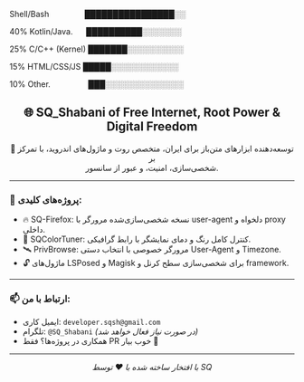 Shell/Bash                ████████████████░░&#x20;

40% Kotlin/Java.      ██████████░░░░░░░&#x20;

25%
C/C++ (Kernel)   ███████░░░░░░░░░░&#x20;

15%
HTML/CSS/JS      █████░░░░░░░░░░░░&#x20;

10% Other.                 ███░░░░░░░░░░░░░░ 



<p align="center">

<h2 align="center">🌐 SQ_Shabani of Free Internet, Root Power & Digital Freedom</h2>

<p align="center">
  🧠 توسعه‌دهنده ابزارهای متن‌باز برای ایران، متخصص روت و ماژول‌های اندروید، با تمرکز بر <br>
  شخصی‌سازی، امنیت، و عبور از سانسور.
</p>

---

### 🔧 پروژه‌های کلیدی:
- 🔥 SQ-Firefox: نسخه شخصی‌سازی‌شده مرورگر با user-agent دلخواه و proxy داخلی.
- 🌈 SQColorTuner: کنترل کامل رنگ و دمای نمایشگر با رابط گرافیکی.
- 🛰️ PrivBrowse: مرورگر خصوصی با انتخاب دستی User-Agent و Timezone.
- 🔓 ماژول‌های LSPosed و Magisk برای شخصی‌سازی سطح کرنل و framework.

---

### 📫 ارتباط با من:
- ایمیل کاری: `developer.sqsh@gmail.com`
- تلگرام: `@SQ_Shabani` *(در صورت نیاز فعال خواهد شد)*
- همکاری در پروژه‌ها؟ فقط PR خوب بیار 💪

---

<p align="center">
  <em>با افتخار ساخته شده با ❤️ توسط SQ </em>
</p>

